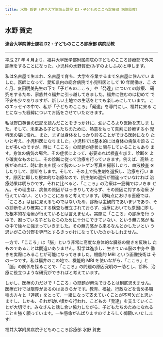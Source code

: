```yaml
---
title: 水野 賀史（連合大学院博士課程 D2・子どものこころ診療部 病院助教）
---
```

## 水野 賀史

#### 連合大学院博士課程 D2・子どものこころ診療部 病院助教

----

平成 27 年 4 月より、福井大学医学部附属病院の子どものこころ診療部で外来 診療をすることになった、小児科の水野賀史(みずのよしふみ)と申します。

私は名古屋で生まれ、名古屋で育ち、大学を卒業するまで名古屋に住んでい ました。医師になって、愛知県内の総合病院で小児科医として 10 年間働き、こ の 4 月、友田明美先生の下で「子どものこころ」や「発達」についての診療、 研究をするため、家族共々福井に引っ越してきました。福井に住むのは初めて で不安も少々ありますが、新しい土地での生活をとても楽しみにしています。 このエッセイの中で、私が「子どものこころ」「発達」を専門にし、福井に来る ことになった経緯についてお話をさせていただきます。

私は野口英世の伝記を読んだことをきっかけに、幼いころより医師を志しま した。そして、未来ある子どもたちのために、熱意をもって真剣に診療する小 児科医の姿に憧れ、また、まずは身体をしっかり診ることができる医師になり たいと考え、小児科医になりました。小児科では基本的には身体の病気を診る ことが多いのですが、時に「こころ」の問題が症状に関与していることもあり ます。身体の病気の場合、その症状によって、必要あれば検査を加え、診断を より確実なものにし、その診断に従って治療を行っていきます。例えば、高熱 と咳があれば、時に肺炎を疑って胸のレントゲン写真を撮影したり、血液検査 をしたりして、診断をします。そして、その上で抗生剤を選択し、治療を行い ます。原因に即した根本的な治療なので、抗生剤の選択が間違っていなければ 治療効果は明らかです。それに比べると、「こころ」の治療は一筋縄ではいきま せん。その理由は、病気の原因がはっきりしておらず、その原因に対する治療 が行えていない、ということにあると考えています。現時点における医療では、 「こころ」は目に見えるものではないため、診断は主観的であいまいであり、その診断をより確実にする検査も確立されておらず、治療においても原因に即 した根本的な治療が行えているとは言えません。実際に「こころ」の診療を行 う中で、困っている子どもたちのために十分にできていない、という無力感が 私の中で徐々に強まっていきました。その無力感から来るなんとかしたいとい う思いがこの分野を専門とするきっかけになっていたのかもしれません。

一方で、「こころ」は「脳」という非常に高度な身体的な臓器の働きを反映し たものであることは間違いありません。科学は進歩し、生きている脳の中身や 働きを実際にみることが可能になってきました。機能的 MRI という画像技術は その一つです。私は福井のこの地で、機能的 MRI を使いながら、「こころ」と「脳」の関係を探ることで、「こころ」の問題の原因究明の一助とし、診断、治 療に役立つような研究ができればと考えています。

しかし、医療の力だけで「こころ」の問題が解決できるとは到底思えません。 医療だけでは限界があるのはあきらかです。教育、福祉、行政などを含め多職 種の方々と「連携」をとって、一緒になって支えていくことが不可欠だと思い ますし、しかも、それが幼い頃から行われ、こどもの「発達」を支えていくこ とが大切です。みなさんと話し合い協力しながら、子どもたちのためになれる ことを強く願っています。一生懸命がんばりますのでよろしく御願いいたしま す!

福井大学附属病院子どものこころ診療部 水野 賀史
